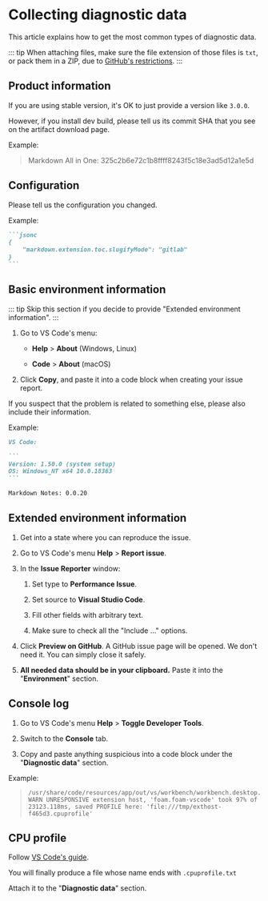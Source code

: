 # Collecting diagnostic data

This article explains how to get the most common types of diagnostic data.

::: tip
When attaching files, make sure the file extension of those files is `txt`, or pack them in a ZIP, due to [GitHub's restrictions](https://docs.github.com/en/articles/file-attachments-on-issues-and-pull-requests).
:::

## Product information

If you are using stable version, it's OK to just provide a version like `3.0.0`.

However, if you install dev build, please tell us its commit SHA that you see on the artifact download page.

Example:

> Markdown All in One: 325c2b6e72c1b8ffff8243f5c18e3ad5d12a1e5d

## Configuration

Please tell us the configuration you changed.

Example:

``````markdown
```jsonc
{
    "markdown.extension.toc.slugifyMode": "gitlab"
}
```
``````

## Basic environment information

::: tip
Skip this section if you decide to provide "Extended environment information".
:::

1. Go to VS Code's menu:

   * **Help** > **About** (Windows, Linux)

   * **Code** > **About** (macOS)

2. Click **Copy**, and paste it into a code block when creating your issue report.

If you suspect that the problem is related to something else, please also include their information.

Example:

``````markdown
VS Code:

```
Version: 1.50.0 (system setup)
OS: Windows_NT x64 10.0.18363
```

Markdown Notes: 0.0.20
``````

## Extended environment information

1. Get into a state where you can reproduce the issue.

2. Go to VS Code's menu **Help** > **Report issue**.

3. In the **Issue Reporter** window:

   1. Set type to **Performance Issue**.

   2. Set source to **Visual Studio Code**.

   3. Fill other fields with arbitrary text.

   4. Make sure to check all the "Include ..." options.

4. Click **Preview on GitHub**. A GitHub issue page will be opened. We don't need it. You can simply close it safely.

5. **All needed data should be in your clipboard.** Paste it into the "**Environment**" section.

## Console log

1. Go to VS Code's menu **Help** > **Toggle Developer Tools**.

2. Switch to the **Console** tab.

3. Copy and paste anything suspicious into a code block under the "**Diagnostic data**" section.

Example:

> ```log
> /usr/share/code/resources/app/out/vs/workbench/workbench.desktop.main.js:626  WARN UNRESPONSIVE extension host, 'foam.foam-vscode' took 97% of 23123.118ms, saved PROFILE here: 'file:///tmp/exthost-f465d3.cpuprofile'
> ```

## CPU profile

Follow [VS Code's guide](https://github.com/microsoft/vscode/wiki/Performance-Issues#profile-the-running-extensions).

You will finally produce a file whose name ends with `.cpuprofile.txt`

Attach it to the "**Diagnostic data**" section.
